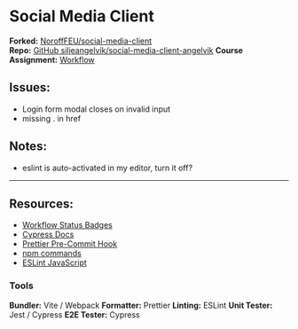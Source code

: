 # Social Media Client
**Forked:** [NoroffFEU/social-media-client](https://github.com/NoroffFEU/social-media-client)  
**Repo:** [GitHub siljeangelvik/social-media-client-angelvik](https://github.com/siljeangelvik/social-media-client-angelvik/tree/workflow)
**Course Assignment:** [Workflow](https://noroff-content.gitlab.io/feu/workflow/ca.html)

## Issues:  
* Login form modal closes on invalid input
* missing . in href


## Notes:
* eslint is auto-activated in my editor, turn it off?


---


## Resources:
* [Workflow Status Badges](https://docs.github.com/en/actions/monitoring-and-troubleshooting-workflows/adding-a-workflow-status-badge)
* [Cypress Docs](https://docs.cypress.io/guides/overview/why-cypress)
* [Prettier Pre-Commit Hook](https://prettier.io/docs/en/precommit.html)
* [npm commands](https://docs.npmjs.com/cli/v7/commands)
* [ESLint JavaScript](https://eslint.org/docs/latest/developer-guide/working-with-rules)

### Tools  
**Bundler:** Vite / Webpack
**Formatter:** Prettier
**Linting:** ESLint
**Unit Tester:** Jest / Cypress
**E2E Tester:** Cypress